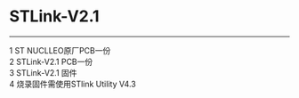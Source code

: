 # STLink-V2.1
***
1 ST NUCLLEO原厂PCB一份  
2 STLink-V2.1 PCB一份  
3 STLink-V2.1 固件  
4 烧录固件需使用STlink Utility V4.3